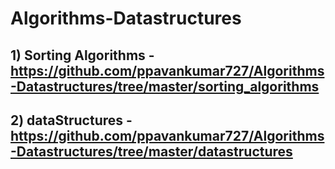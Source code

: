 # Algorithms-Datastructures
## 1) Sorting Algorithms - https://github.com/ppavankumar727/Algorithms-Datastructures/tree/master/sorting_algorithms
## 2) dataStructures - https://github.com/ppavankumar727/Algorithms-Datastructures/tree/master/datastructures
